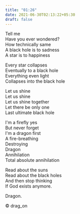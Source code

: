```yaml
---
title: "01:26"
date: 2021-06-30T02:13:22+05:30
draft: false
---
```


Tell me  
Have you ever wondered?  
How technically same  
A black hole is to sadness  
A star is to happiness  

Every star collapses  
Eventually to a black hole  
Everything even light  
Collapses into the black hole  

Let us shine  
Let us shine  
Let us shine together  
Let there be only one  
Last ultimate black hole  

I'm a firefly yes  
But never forget  
I'm a dragon first  
A fire-breathing  
Destroying  
Dragon  
Annihilation  
Total absolute annihilation  

Read about the suns  
Read about the black holes  
And then stop thinking  
If God exists anymore.  

Dragon.

© drag_on